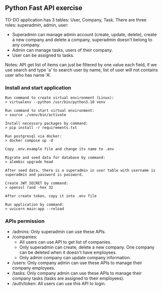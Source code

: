 ## Python Fast API exercise

TO-DO application has 3 tables: User, Company, Task. There are three roles: superadmin, admin, user:
- Superadmin can manage admin account (create, update, delete), create a new company and delete a company, superadmin doesn't belong to any company.
- Admin can manage tasks, users of their company.
- User can be assigned to tasks.

Notes: API get list of items can just be filtered by one value each field, if we use search and type 'a' to search user by name, list of user will not contains user who has name 'A'.


### Install and start application
```
Run command to create virtual environment (Linux):
> virtualenv --python /usr/bin/python3.10 venv
```

```
Run command to start virtual environment:
> source ./venv/bin/activate
```

```
Install necessary packages by command:
> pip install -r requirements.txt
```

```
Run postgresql via docker:
> docker compose up -d
```

```
Copy .env.example file and change its name to .env

Migrate and seed data for database by command:
> alembic upgrade head

After seed data, there is a superadmin in user table with username is superadmin and password is password.
```

```
Create JWT_SECRET by command:
> openssl rand -hex 32

After create token, copy it into .env file
```

```
Run application by command:
> uvicorn main:app --reload
```

### APIs permission

- /admins: Only superadmin can use these APIs.
- /companies:
    - All users can use API to get list of companies.
    - Only superadmin can create, delete a new company. One company can be deleted when it doesn't have employees.
    - Only admin company can update company information.
- /users: Only company admin can use these APIs to manage their company employees.
- /tasks: Only company admin can use these APIs to manage their company tasks (tasks are assigned to their employees).
- /auth/token: All users can use this API to login.